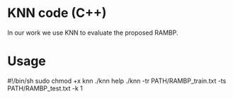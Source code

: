 # KNN code (C++)

In our work we use KNN to evaluate the proposed RAMBP.

# Usage
#!/bin/sh
sudo chmod +x knn
./knn help
./knn -tr PATH/RAMBP_train.txt  -ts  PATH/RAMBP_test.txt  -k 1
